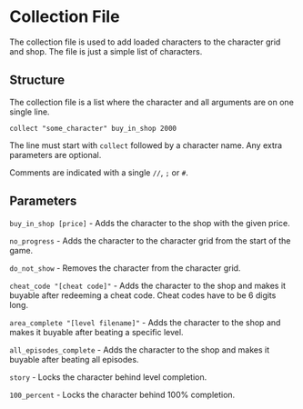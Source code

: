 Collection File
============
The collection file is used to add loaded characters to the character grid and shop. The file is just a simple list of characters.

## Structure
The collection file is a list where the character and all arguments are on one single line.
```
collect "some_character" buy_in_shop 2000
```

The line must start with `collect` followed by a character name. Any extra parameters are optional. 

Comments are indicated with a single `//`, `;` or `#`.

## Parameters
`buy_in_shop [price]` - Adds the character to the shop with the given price.

`no_progress` - Adds the character to the character grid from the start of the game.

`do_not_show` - Removes the character from the character grid.

`cheat_code "[cheat code]"` - Adds the character to the shop and makes it buyable after redeeming a cheat code. Cheat codes have to be 6 digits long.

`area_complete "[level filename]"` - Adds the character to the shop and makes it buyable after beating a specific level.

`all_episodes_complete` - Adds the character to the shop and makes it buyable after beating all episodes.

`story` - Locks the character behind level completion.

`100_percent` - Locks the character behind 100% completion.
